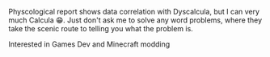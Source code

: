 Physcological report shows data correlation with Dyscalcula, but I can very much Calcula 😁. Just don't ask me to solve any word problems, where they take the scenic route to telling you what the problem is.

Interested in Games Dev and Minecraft modding

<!---
In0ctScuirrle/In0ctScuirrle is a ✨ special ✨ repository because its `README.md` (this file) appears on your GitHub profile.
You can click the Preview link to take a look at your changes.
--->
